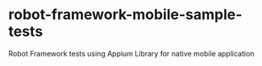 # robot-framework-mobile-sample-tests
Robot Framework tests using Appium Library for native mobile application
